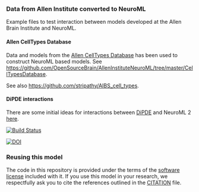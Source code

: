 ### Data from Allen Institute converted to NeuroML

Example files to test interaction between models developed at the Allen Brain Institute and NeuroML.

#### Allen CellTypes Database
 
Data and models from the [Allen CellTypes Database](http://celltypes.brain-map.org/) has been used to 
construct NeuroML based models. See https://github.com/OpenSourceBrain/AllenInstituteNeuroML/tree/master/CellTypesDatabase.

See also https://github.com/stripathy/AIBS_cell_types. 


#### DiPDE interactions

There are some initial ideas for interactions between [DiPDE](http://alleninstitute.github.io/dipde/) and 
NeuroML 2 [here](https://github.com/OpenSourceBrain/AllenInstituteNeuroML/tree/master/DiPDE).

[![Build Status](https://travis-ci.com/OpenSourceBrain/AllenInstituteNeuroML.svg?branch=master)](https://travis-ci.com/OpenSourceBrain/AllenInstituteNeuroML)

[![DOI](https://www.zenodo.org/badge/23345839.svg)](https://www.zenodo.org/badge/latestdoi/23345839)


### Reusing this model

The code in this repository is provided under the terms of the [software license](LICENSE) included with it. If you use this model in your research, we respectfully ask you to cite the references outlined in the [CITATION](CITATION.md) file.
  
